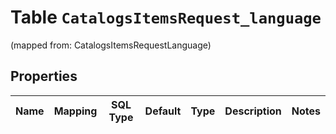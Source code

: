 
# Table `CatalogsItemsRequest_language`
(mapped from: CatalogsItemsRequestLanguage)

## Properties
Name | Mapping | SQL Type | Default | Type | Description | Notes
---- | ------- | -------- | ------- | ---- | ----------- | -----


